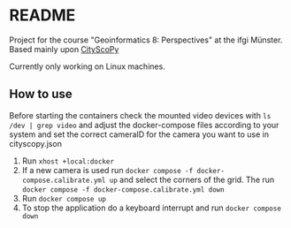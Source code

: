 # README

Project for the course "Geoinformatics 8: Perspectives" at the ifgi Münster.
Based mainly upon [CityScoPy](https://github.com/CityScope/CS_CityScoPy)

Currently only working on Linux machines.

## How to use
Before starting the containers check the mounted video devices with `ls /dev | grep video` and adjust the docker-compose files according to your system and set the correct cameraID for the camera you want to use in cityscopy.json  


1. Run `xhost +local:docker`
2. If a new camera is used run `docker compose -f docker-compose.calibrate.yml up` and select the corners of the grid. The run `docker compose -f docker-compose.calibrate.yml down`
3. Run `docker compose up`
4. To stop the application do a keyboard interrupt and run `docker compose down`